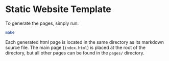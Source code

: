 # Static Website Template

To generate the pages, simply run:

```sh
make
```

Each generated html page is located in the same directory as its markdown source file.
The main page (`index.html`) is placed at the root of the directory, but all other pages can be found in the `pages/` directory.
